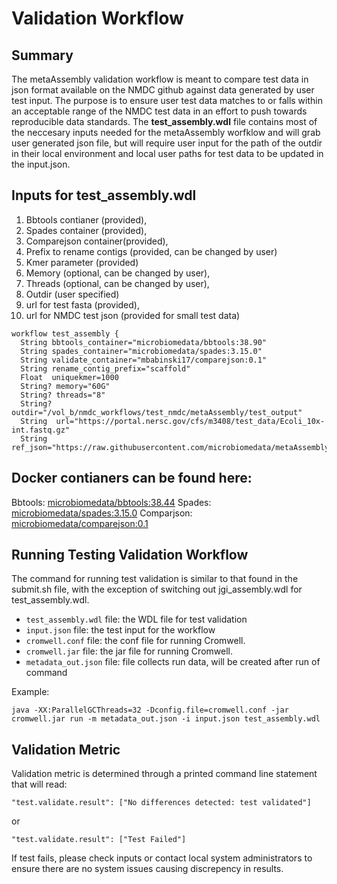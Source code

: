 # Validation Workflow

## Summary

The metaAssembly validation workflow is meant to compare test data in json format available on the NMDC github against data generated by user test input. The purpose is to ensure user test data matches to or falls within an acceptable range of the NMDC test data in an effort to push towards reproducible data standards. The **test_assembly.wdl** file contains most of the neccesary inputs needed for the metaAssembly worfklow and will grab user generated json file, but will require user input for the path of the outdir in their local environment and local user paths for test data to be updated in the input.json.


## Inputs for test_assembly.wdl
1. Bbtools contianer (provided),
2. Spades container (provided), 
3. Comparejson container(provided),
4. Prefix to rename contigs (provided, can be changed by user)
5. Kmer parameter (provided)
6. Memory (optional, can be changed by user),
7. Threads (optional, can be changed by user),
8. Outdir (user specified)
9. url for test fasta (provided),
10. url for NMDC test json (provided for small test data)
```
workflow test_assembly {
  String bbtools_container="microbiomedata/bbtools:38.90"
  String spades_container="microbiomedata/spades:3.15.0"
  String validate_container="mbabinski17/comparejson:0.1"
  String rename_contig_prefix="scaffold"
  Float  uniquekmer=1000
  String? memory="60G"
  String? threads="8"
  String? outdir="/vol_b/nmdc_workflows/test_nmdc/metaAssembly/test_output"
  String  url="https://portal.nersc.gov/cfs/m3408/test_data/Ecoli_10x-int.fastq.gz"
  String  ref_json="https://raw.githubusercontent.com/microbiomedata/metaAssembly/master/test_output/small_test_stats.json"
```
## Docker contianers can be found here:
Bbtools: [microbiomedata/bbtools:38.44](https://hub.docker.com/r/microbiomedata/bbtools)
Spades: [microbiomedata/spades:3.15.0](https://hub.docker.com/r/microbiomedata/spades)
Comparjson: [microbiomedata/comparejson:0.1](https://hub.docker.com/r/microbiomedata/comparejson)

## Running Testing Validation Workflow

The command for running test validation is similar to that found in the submit.sh file, with the exception of switching out jgi_assembly.wdl for test_assembly.wdl.

 - `test_assembly.wdl` file: the WDL file for test validation
 - `input.json` file: the test input for the workflow
 - `cromwell.conf` file: the conf file for running Cromwell.
 -  `cromwell.jar` file: the jar file for running Cromwell.
 -  `metadata_out.json` file: file collects run data, will be created after run of command

Example:
```
java -XX:ParallelGCThreads=32 -Dconfig.file=cromwell.conf -jar cromwell.jar run -m metadata_out.json -i input.json test_assembly.wdl
```

## Validation Metric
Validation metric is determined through a printed command line statement that will read:
```
"test.validate.result": ["No differences detected: test validated"]
```
or
```
"test.validate.result": ["Test Failed"]
```

If test fails, please check inputs or contact local system administrators to ensure there are no system issues causing discrepency in results.

